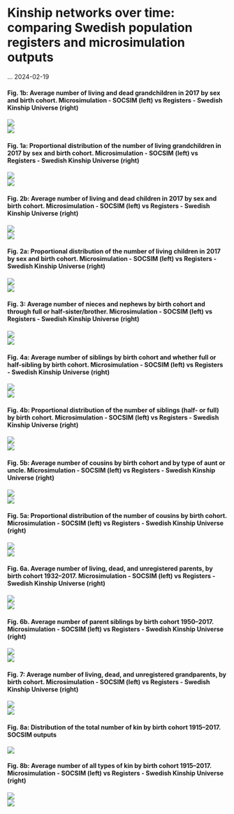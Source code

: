 Kinship networks over time: comparing Swedish population registers and
microsimulation outputs
================
…
2024-02-19

#### Fig. 1b: Average number of living and dead grandchildren in 2017 by sex and birth cohort. Microsimulation - SOCSIM (left) vs Registers - Swedish Kinship Universe (right)

<img src="2_Compare_Figures_files/figure-gfm/unnamed-chunk-2-1.png" style="display: block; margin: auto;" />

<img src="2_Compare_Figures_files/figure-gfm/unnamed-chunk-2-2.png" style="display: block; margin: auto;" />


#### Fig. 1a: Proportional distribution of the number of living grandchildren in 2017 by sex and birth cohort. Microsimulation - SOCSIM (left) vs Registers - Swedish Kinship Universe (right)

<img src="2_Compare_Figures_files/figure-gfm/unnamed-chunk-3-1.png" style="display: block; margin: auto;" />

<img src="2_Compare_Figures_files/figure-gfm/unnamed-chunk-3-2.png" style="display: block; margin: auto;" />


#### Fig. 2b: Average number of living and dead children in 2017 by sex and birth cohort. Microsimulation - SOCSIM (left) vs Registers - Swedish Kinship Universe (right)

<img src="2_Compare_Figures_files/figure-gfm/unnamed-chunk-4-1.png" style="display: block; margin: auto;" />

<img src="2_Compare_Figures_files/figure-gfm/unnamed-chunk-4-2.png" style="display: block; margin: auto;" />


#### Fig. 2a: Proportional distribution of the number of living children in 2017 by sex and birth cohort. Microsimulation - SOCSIM (left) vs Registers - Swedish Kinship Universe (right)

<img src="2_Compare_Figures_files/figure-gfm/unnamed-chunk-5-1.png" style="display: block; margin: auto;" />
<img src="2_Compare_Figures_files/figure-gfm/unnamed-chunk-5-2.png" style="display: block; margin: auto;" />


#### Fig. 3: Average number of nieces and nephews by birth cohort and through full or half-sister/brother. Microsimulation - SOCSIM (left) vs Registers - Swedish Kinship Universe (right)

<img src="2_Compare_Figures_files/figure-gfm/unnamed-chunk-6-1.png" style="display: block; margin: auto;" />
<img src="2_Compare_Figures_files/figure-gfm/unnamed-chunk-6-2.png" style="display: block; margin: auto;" />


#### Fig. 4a: Average number of siblings by birth cohort and whether full or half-sibling by birth cohort. Microsimulation - SOCSIM (left) vs Registers - Swedish Kinship Universe (right)

<img src="2_Compare_Figures_files/figure-gfm/unnamed-chunk-7-1.png" style="display: block; margin: auto;" />
<img src="2_Compare_Figures_files/figure-gfm/unnamed-chunk-7-2.png" style="display: block; margin: auto;" />


#### Fig. 4b: Proportional distribution of the number of siblings (half- or full) by birth cohort. Microsimulation - SOCSIM (left) vs Registers - Swedish Kinship Universe (right)

<img src="2_Compare_Figures_files/figure-gfm/unnamed-chunk-8-1.png" style="display: block; margin: auto;" />
<img src="2_Compare_Figures_files/figure-gfm/unnamed-chunk-8-2.png" style="display: block; margin: auto;" />


#### Fig. 5b: Average number of cousins by birth cohort and by type of aunt or uncle. Microsimulation - SOCSIM (left) vs Registers - Swedish Kinship Universe (right)

<img src="2_Compare_Figures_files/figure-gfm/unnamed-chunk-9-1.png" style="display: block; margin: auto;" />
<img src="2_Compare_Figures_files/figure-gfm/unnamed-chunk-9-2.png" style="display: block; margin: auto;" />


#### Fig. 5a: Proportional distribution of the number of cousins by birth cohort. Microsimulation - SOCSIM (left) vs Registers - Swedish Kinship Universe (right)

<img src="2_Compare_Figures_files/figure-gfm/unnamed-chunk-10-1.png" style="display: block; margin: auto;" />
<img src="2_Compare_Figures_files/figure-gfm/unnamed-chunk-10-2.png" style="display: block; margin: auto;" />


#### Fig. 6a. Average number of living, dead, and unregistered parents, by birth cohort 1932–2017. Microsimulation - SOCSIM (left) vs Registers - Swedish Kinship Universe (right)

<img src="2_Compare_Figures_files/figure-gfm/unnamed-chunk-11-1.png" style="display: block; margin: auto;" />
<img src="2_Compare_Figures_files/figure-gfm/unnamed-chunk-11-2.png" style="display: block; margin: auto;" />


#### Fig. 6b. Average number of parent siblings by birth cohort 1950–2017. Microsimulation - SOCSIM (left) vs Registers - Swedish Kinship Universe (right)

<img src="2_Compare_Figures_files/figure-gfm/unnamed-chunk-12-1.png" style="display: block; margin: auto;" />
<img src="2_Compare_Figures_files/figure-gfm/unnamed-chunk-12-2.png" style="display: block; margin: auto;" />


#### Fig. 7: Average number of living, dead, and unregistered grandparents, by birth cohort. Microsimulation - SOCSIM (left) vs Registers - Swedish Kinship Universe (right)

<img src="2_Compare_Figures_files/figure-gfm/unnamed-chunk-13-1.png" style="display: block; margin: auto;" />
<img src="2_Compare_Figures_files/figure-gfm/unnamed-chunk-13-2.png" style="display: block; margin: auto;" />


#### Fig. 8a: Distribution of the total number of kin by birth cohort 1915–2017. SOCSIM outputs

<img src="2_Compare_Figures_files/figure-gfm/unnamed-chunk-14-1.png" style="display: block; margin: auto;" />

#### Fig. 8b: Average number of all types of kin by birth cohort 1915–2017. Microsimulation - SOCSIM (left) vs Registers - Swedish Kinship Universe (right)

<img src="2_Compare_Figures_files/figure-gfm/unnamed-chunk-15-1.png" style="display: block; margin: auto;" />
<img src="2_Compare_Figures_files/figure-gfm/unnamed-chunk-15-2.png" style="display: block; margin: auto;" />
